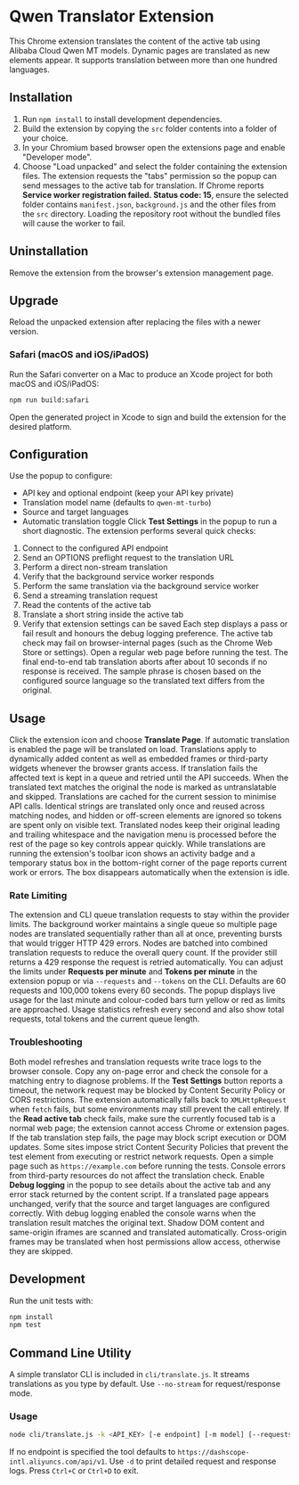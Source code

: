 # Qwen Translator Extension

This Chrome extension translates the content of the active tab using Alibaba Cloud Qwen MT models. Dynamic pages are translated as new elements appear. It supports translation between more than one hundred languages.

## Installation
1. Run `npm install` to install development dependencies.
2. Build the extension by copying the `src` folder contents into a folder of your choice.
3. In your Chromium based browser open the extensions page and enable "Developer mode".
4. Choose "Load unpacked" and select the folder containing the extension files.
   The extension requests the "tabs" permission so the popup can send
   messages to the active tab for translation.
   If Chrome reports **Service worker registration failed. Status code: 15**,
   ensure the selected folder contains `manifest.json`, `background.js` and the
   other files from the `src` directory. Loading the repository root without the
   bundled files will cause the worker to fail.

## Uninstallation
Remove the extension from the browser's extension management page.

## Upgrade
Reload the unpacked extension after replacing the files with a newer version.

### Safari (macOS and iOS/iPadOS)
Run the Safari converter on a Mac to produce an Xcode project for both macOS and iOS/iPadOS:

```sh
npm run build:safari
```

Open the generated project in Xcode to sign and build the extension for the desired platform.

## Configuration
Use the popup to configure:
- API key and optional endpoint (keep your API key private)
- Translation model name (defaults to `qwen-mt-turbo`)
- Source and target languages
- Automatic translation toggle
Click **Test Settings** in the popup to run a short diagnostic. The extension performs several quick checks:
1. Connect to the configured API endpoint
2. Send an OPTIONS preflight request to the translation URL
3. Perform a direct non-stream translation
4. Verify that the background service worker responds
5. Perform the same translation via the background service worker
6. Send a streaming translation request
7. Read the contents of the active tab
8. Translate a short string inside the active tab
9. Verify that extension settings can be saved
Each step displays a pass or fail result and honours the debug logging preference.
The active tab check may fail on browser-internal pages (such as the Chrome Web Store or settings). Open a regular web page before running the test.
The final end-to-end tab translation aborts after about 10 seconds if no response is received.
The sample phrase is chosen based on the configured source language so the translated text differs from the original.

## Usage
Click the extension icon and choose **Translate Page**. If automatic translation is enabled the page will be translated on load. Translations apply to dynamically added content as well as embedded frames or third-party widgets whenever the browser grants access. If translation fails the affected text is kept in a queue and retried until the API succeeds. When the translated text matches the original the node is marked as untranslatable and skipped. Translations are cached for the current session to minimise API calls.
Identical strings are translated only once and reused across matching nodes, and hidden or off-screen elements are ignored so tokens are spent only on visible text.
Translated nodes keep their original leading and trailing whitespace and the navigation menu is processed before the rest of the page so key controls appear quickly. While translations are running the extension's toolbar icon shows an activity badge and a temporary status box in the bottom-right corner of the page reports current work or errors. The box disappears automatically when the extension is idle.

### Rate Limiting
The extension and CLI queue translation requests to stay within the provider limits.
The background worker maintains a single queue so multiple page nodes are translated sequentially rather than all at once, preventing bursts that would trigger HTTP 429 errors. Nodes are batched into combined translation requests to reduce the overall query count. If the provider still returns a 429 response the request is retried automatically.
You can adjust the limits under **Requests per minute** and **Tokens per minute** in the extension popup or via `--requests` and `--tokens` on the CLI. Defaults are 60 requests and 100,000 tokens every 60 seconds.
The popup displays live usage for the last minute and colour-coded bars turn yellow or red as limits are approached. Usage statistics refresh every second and also show total requests, total tokens and the current queue length.

### Troubleshooting
Both model refreshes and translation requests write trace logs to the browser console. Copy any on-page error and check the console for a matching entry to diagnose problems.
If the **Test Settings** button reports a timeout, the network request may be blocked by Content Security Policy or CORS restrictions. The extension automatically falls back to `XMLHttpRequest` when `fetch` fails, but some environments may still prevent the call entirely.
If the **Read active tab** check fails, make sure the currently focused tab is a normal web page; the extension cannot access Chrome or extension pages.
If the tab translation step fails, the page may block script execution or DOM updates.
Some sites impose strict Content Security Policies that prevent the test element from executing or restrict network requests. Open a simple page such as `https://example.com` before running the tests. Console errors from third-party resources do not affect the translation check.
Enable **Debug logging** in the popup to see details about the active tab and any error stack returned by the content script.
If a translated page appears unchanged, verify that the source and target languages are configured correctly. With debug logging enabled the console warns when the translation result matches the original text.
Shadow DOM content and same-origin iframes are scanned and translated automatically. Cross-origin frames may be translated when host permissions allow access, otherwise they are skipped.

## Development
Run the unit tests with:
```sh
npm install
npm test
```

## Command Line Utility
A simple translator CLI is included in `cli/translate.js`. It streams translations as you type by default. Use `--no-stream` for request/response mode.

### Usage
```sh
node cli/translate.js -k <API_KEY> [-e endpoint] [-m model] [--requests N] [--tokens M] [-d] [--no-stream] -s <source_lang> -t <target_lang>
```
If no endpoint is specified the tool defaults to `https://dashscope-intl.aliyuncs.com/api/v1`.
Use `-d` to print detailed request and response logs.
Press `Ctrl+C` or `Ctrl+D` to exit.

